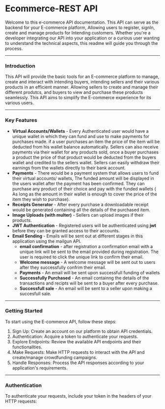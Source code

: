 # Ecommerce-REST API
Welcome to this e-commerce API documentation. This API can serve as the backend for your E-commerce platform, Allowing users to register, signIn, create and manage products for Intending customers.
Whether you're a developer integrating our API into your application or a curious user wanting to understand the technical aspects, this readme will guide you through the process.

___

### Introduction
This API will provide the basic tools for an E-commerce platform to manage, create and interact with intending buyers, intending sellers and their various products in an efficient manner.
Allowing sellers to create and manage their different produtcs, and buyers to view and purchase these products seamlessly. This API aims to simplify the E-commerce experience for its various users.

___

### Key Features
* **Virtual Accounts/Wallets** - Every Authenticated user would have a unique wallet in which they can fund and use to make payments for purchases made. if a user purchases an item the price of the item will be deducted from his wallet balance automatically. Sellers can also receive payments via their wallet for any products sold, once a buyer purchases a product the price of that product would be deducted from the buyers wallet and credited to the sellers wallet. Sellers can easily withdraw their earnings from the wallets directly to their bank account.
* **Payments** - There would be a payment system that allows users to fund their virtual accounts/ wallets, The funded amount will be displayed in the users wallet after the payment has been confirmed. They can purchase any product of their choice and pay with the funded wallets ( As long as the amount in their wallet is enough to cover the price of the item they wish to purchase).
* **Receipts Generator** - After every purchase a downloadable receipt would be generated containing all the details of the purchased item.
* **Image Uploads (with multer)** - Sellers can upload images if their products.
* **JWT Authentication** - Registered users will be authenticated using **jwt** before they can be granted access to their accounts.
* **Email Sending** - Emails will be sent out at different stages in this application using the mailgun API.
     * **email confirmation** - after registration a confirmation email with a unique link will be sent to the email provided during registration. The user is required to click the unique link to confirm their email.
     * **Welcome message** - A welcome message will be sent out to users after they successfully confrim their email.
     * **Payments** - An email will be sent upon successfull funding of wallets
     * **Successfully Purchased** - An email containng the details of the transactions and recipts will be sent to a buyer after every purchase.
     * **Successfull sale** - An email will be sent to a seller upon making a succesfull sale.

___

### Getting Started
To start using the E-commerce API, follow these steps:

1. Sign Up: Create an account on our platform to obtain API credentials.
1. Authentication: Acquire a token to authenticate your requests.
1. Explore Endpoints: Review the available API endpoints and their functionalities.
1. Make Requests: Make HTTP requests to interact with the API and create/manage crowdfunding campaigns.
1. Handle Responses: Process the API responses according to your application's requirements.

___

### Authentication
To authenticate your requests, include your token in the headers of your HTTP requests:

   






